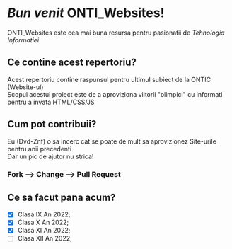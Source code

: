 # *Bun venit* ONTI_Websites!
ONTI_Websites este cea mai buna resursa pentru pasionatii de *Tehnologia Informatiei*
## Ce contine acest repertoriu?
Acest repertoriu contine raspunsul pentru ultimul subiect de la ONTIC (Website-ul)  
Scopul acestui proiect este de a aproviziona viitorii "olimpici" cu informati pentru a invata HTML/CSS/JS
## Cum pot contribuii?
Eu (Dvd-Znf) o sa incerc cat se poate de mult sa aprovizionez Site-urile pentru anii precedenti  
Dar un pic de ajutor nu strica!  
### Fork --> Change --> Pull Request  
  
## Ce sa facut pana acum?
- [X] Clasa IX An 2022;
- [X] Clasa X An 2022;
- [X] Clasa XI An 2022;
- [ ] Clasa XII An 2022;